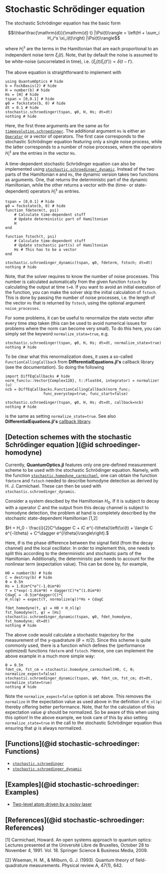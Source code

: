 # Stochastic Schrödinger equation

The stochastic Schrödinger equation has the basic form

```math
i\hbar\frac{\mathrm{d}}{\mathrm{d} t} |\Psi(t)\rangle = \left(H + \sum_i H_i^s \xi_i(t)\right) |\Psi(t)\rangle
```

where $H_i^s$ are the terms in the Hamiltonian that are each proportional to an independent noise term $\xi_i(t)$. Note, that by default the noise is assumed to be white-noise (uncorrelated in time), i.e. $\langle\xi_i(t)\xi_i(t')\rangle = \delta(t-t')$.

The above equation is straightforward to implement with

```@example stochastic-schroedinger
using QuantumOptics # hide
b = FockBasis(2) # hide
H = number(b) # hide
Hs = [H] # hide
tspan = [0,0.1] # hide
ψ0 = fockstate(b, 0) # hide
dt = 0.1 # hide
stochastic.schroedinger(tspan, ψ0, H, Hs; dt=dt)
nothing # hide
```

Here, the first three arguments are the same as for [`timeevolution.schroedinger`](@ref). The additional argument `Hs` is either an [`Operator`](@ref) or a vector of operators. The first case corresponds to the stochastic Schrödinger equation featuring only a single noise process, while the latter corresponds to a number of noise processes, where the operators $H_i^s$ are the entries in the vector `Hs`.

A time-dependent stochastic Schrödinger equation can also be implemented using [`stochastic.schroedinger_dynamic`](@ref). Instead of the two parts of the Hamiltonian `H` and `Hs`, the dynamic version takes two functions as arguments. One, that returns the deterministic part of the dynamic Hamiltonian, while the other returns a vector with the (time- or state-dependent) operators $H_i^s$ as entries.

```@example stochastic-schroedinger
tspan = [0,0.1] # hide
ψ0 = fockstate(b, 0) # hide
function fdeterm(t, psi)
    # Calculate time-dependent stuff
    # Update deterministic part of Hamiltonian
    H
end

function fstoch(t, psi)
    # Calculate time-dependent stuff
    # Update stochastic part(s) of Hamiltonian
    Hs # This has to be a vector
end

stochastic.schroedinger_dynamic(tspan, ψ0, fdeterm, fstoch; dt=dt)
nothing # hide
```

Note, that the solver requires to know the number of noise processes. This number is calculated automatically from the given function `fstoch` by calculating the output at time `t=0`. If you want to avoid an initial execution of the function, you can make the solver skip the initial calculation of `fstoch`. This is done by passing the number of noise processes, i.e. the length of the vector `Hs` that is returned by `fstoch`, using the optional argument `noise_processes`.

For some problems, it can be useful to renormalize the state vector after every time step taken (this can be used to avoid numerical issues for problems where the norm can become very small). To do this here, you can simply set the keyword `normalize_state=true`, e.g.

```@example stochastic-schroedinger
stochastic.schroedinger(tspan, ψ0, H, Hs; dt=dt, normalize_state=true)
nothing # hide
```

To be clear what this renormalization does, it uses a so-called `FunctionCallingCallback` from **DifferentialEquations.jl's** callback library (see the documentation). So doing the following

```@example stochastic-schroedinger
import DiffEqCallbacks # hide
norm_func(u::Vector{Complex128}, t::Float64, integrator) = normalize!(u)
ncb = DiffEqCallbacks.FunctionCallingCallback(norm_func;
                 func_everystep=true, func_start=false)

stochastic.schroedinger(tspan, ψ0, H, Hs; dt=dt, callback=ncb)
nothing # hide
```

is the same as setting `normalize_state=true`. See also **DifferentialEquations.jl's** [callback library](http://docs.juliadiffeq.org/latest/features/callback_library.html#FunctionCallingCallback-1).


## [Detection schemes with the stochastic Schrödinger equation ](@id schroedinger-homodyne)

Currently, **QuantumOptics.jl** features only one pre-defined measurement scheme to be used with the stochastic Schrödinger equation. Namely, with the function [`stochastic.homodyne_carmichael`](@ref), one can obtain the function `fdeterm` and `fstoch` needed to describe homodyne detection as derived by H. J. Carmichael. These can then be used with `stochastic.schroedinger_dynamic`.

Consider a system descibed by the Hamiltonian $H_0$. If it is subject to decay with a operator $C$ and the output from this decay channel is subject to homodyne detection, the problem at hand is completely described by the stochastic state-dependent Hamiltonian [1,2]

$H = H_0 - \frac{i}{2}C^\dagger C + iC e^{-i\theta}\left(\xi(t) + \langle C e^{-i\theta} + C^\dagger e^{i\theta}\rangle\right).$

Here, $\theta$ is the phase difference between the signal field (from the decay channel) and the local oscillator. In order to implement this, one needs to split this according to the deterministic and stochastic parts of the Hamiltonian. Additionally, the deterministic part needs to account for the nonlinear term (expectation value). This can be done by, for example,

```@example stochastic-schroedinger
H0 = number(b) # hide
C = destroy(b) # hide
θ = 0.5π
Hs = 1.0im*C*e^(-1.0im*θ)
Y = C*exp(-1.0im*θ) + dagger(C)*e^(1.0im*θ)
CdagC = -0.5im*dagger(C)*C
H_nl(ψ) = expect(Y, normalize(ψ))*Hs + CdagC

fdet_homodyne(t, ψ) = H0 + H_nl(ψ)
fst_homodyne(t, ψ) = [Hs]
stochastic.schroedinger_dynamic(tspan, ψ0, fdet_homodyne, fst_homodyne; dt=dt)
nothing # hide
```

The above code would calculate a stochastic trajectory for the measurement of the y-quadrature ($\theta = \pi/2$). Since this scheme is quite commonly used, there is a function which defines the (performance optimized) functions `fdeterm` and `fstoch`. Hence, one can implement the above example in a much more simple way:

```@example stochastic-schroedinger
θ = 0.5π
fdet_cm, fst_cm = stochastic.homodyne_carmichael(H0, C, θ; normalize_expect=false)
stochastic.schroedinger_dynamic(tspan, ψ0, fdet_cm, fst_cm; dt=dt, normalize_state=true)
nothing # hide
```

Note the `normalize_expect=false` option is set above. This removes the `normalize` in the expectation value as used above in the definition of `H_nl(ψ)` thereby offering better performance. Note, that for the calculation of this expectation value $\psi$ should be normalized. So be aware of this when using this option! In the above example, we took care of this by also setting `normalize_state=true` in the call to the stochastic Schrödinger equation thus ensuring that $\psi$ is always normalized.


## [Functions](@id stochastic-schroedinger: Functions)

* [`stochastic.schroedinger`](@ref)
* [`stochastic.schroedinger_dynamic`](@ref)


## [Examples](@id stochastic-schroedinger: Examples)

* [Two-level atom driven by a noisy laser](@ref)

## [References](@id stochastic-schroedinger: References)

[1] Carmichael, Howard. An open systems approach to quantum optics: Lectures presented at the Université Libre de Bruxelles, October 28 to November 4, 1991. Vol. 18. Springer Science & Business Media, 2009.

[2] Wiseman, H. M., & Milburn, G. J. (1993). Quantum theory of field-quadrature measurements. Physical review A, 47(1), 642.
